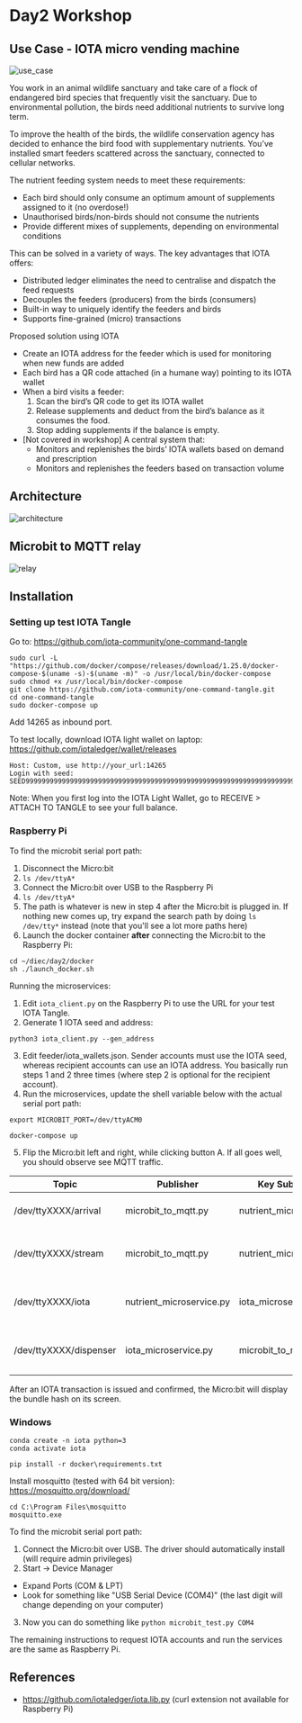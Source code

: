 # Day2 Workshop

## Use Case - IOTA micro vending machine

![use_case](assets/use_case.png)

You work in an animal wildlife sanctuary and take care of a flock of endangered bird species that frequently visit the sanctuary. Due to environmental pollution, the birds need additional nutrients to survive long term.

To improve the health of the birds, the wildlife conservation agency has decided to enhance the bird food with supplementary nutrients. You’ve installed smart feeders scattered across the sanctuary, connected to cellular networks.

The nutrient feeding system needs to meet these requirements:
- Each bird should only consume an optimum amount of supplements assigned to it (no overdose!)
- Unauthorised birds/non-birds should not consume the nutrients
- Provide different mixes of supplements, depending on environmental conditions

This can be solved in a variety of ways. The key advantages that IOTA offers:
- Distributed ledger eliminates the need to centralise and dispatch the feed requests
- Decouples the feeders (producers) from the birds (consumers)
- Built-in way to uniquely identify the feeders and birds
- Supports fine-grained (micro) transactions

Proposed solution using IOTA
- Create an IOTA address for the feeder which is used for monitoring when new funds are added
- Each bird has a QR code attached (in a humane way) pointing to its IOTA wallet
- When a bird visits a feeder:
  1. Scan the bird’s QR code to get its IOTA wallet
  2. Release supplements and deduct from the bird’s balance as it consumes the food. 
  3. Stop adding supplements if the balance is empty.
- [Not covered in workshop] A central system that:
  - Monitors and replenishes the birds’ IOTA wallets based on demand and prescription
  -  Monitors and replenishes the feeders based on transaction volume

## Architecture
![architecture](assets/architecture.png)

## Microbit to MQTT relay
![relay](assets/microbit_to_mqtt.png)

## Installation
### Setting up test IOTA Tangle

Go to: https://github.com/iota-community/one-command-tangle

```
sudo curl -L "https://github.com/docker/compose/releases/download/1.25.0/docker-compose-$(uname -s)-$(uname -m)" -o /usr/local/bin/docker-compose
sudo chmod +x /usr/local/bin/docker-compose
git clone https://github.com/iota-community/one-command-tangle.git
cd one-command-tangle
sudo docker-compose up
```

Add 14265 as inbound port.

To test locally, download IOTA light wallet on laptop: https://github.com/iotaledger/wallet/releases

```
Host: Custom, use http://your_url:14265
Login with seed: SEED99999999999999999999999999999999999999999999999999999999999999999999999999999
```
Note: When you first log into the IOTA Light Wallet, go to RECEIVE > ATTACH TO TANGLE to see your full balance.

### Raspberry Pi

To find the microbit serial port path:
1. Disconnect the Micro:bit
2. `ls /dev/ttyA*`
3. Connect the Micro:bit over USB to the Raspberry Pi
4. `ls /dev/ttyA*`
5. The path is whatever is new in step 4 after the Micro:bit is plugged in. If nothing new comes up, try expand the search path by doing `ls /dev/tty*` instead (note that you'll see a lot more paths here)
6. Launch the docker container **after** connecting the Micro:bit to the Raspberry Pi:
```
cd ~/diec/day2/docker
sh ./launch_docker.sh
```

Running the microservices:
1. Edit `iota_client.py` on the Raspberry Pi to use the URL for your test IOTA Tangle.
2. Generate 1 IOTA seed and address:
```
python3 iota_client.py --gen_address
```
3. Edit feeder/iota_wallets.json. Sender accounts must use the IOTA seed, whereas recipient accounts can use an IOTA address. You basically run steps 1 and 2 three times (where step 2 is optional for the recipient account).
4. Run the microservices, update the shell variable below with the actual serial port path:
```
export MICROBIT_PORT=/dev/ttyACM0

docker-compose up
```
5. Flip the Micro:bit left and right, while clicking button A.  If all goes well, you should observe see MQTT traffic. 

| Topic | Publisher | Key Subscriber | Payload |
| -- | -- | -- | -- |
|/dev/ttyXXXX/arrival|microbit_to_mqtt.py|nutrient_microservice.py|arrival trigger with bird identifier|
|/dev/ttyXXXX/stream|microbit_to_mqtt.py|nutrient_microservice.py|sensor stream for id/fingerprinting of bird|
|/dev/ttyXXXX/iota|nutrient_microservice.py|iota_microservice.py|nutrient amounts to request payment for|
|/dev/ttyXXXX/dispenser|iota_microservice.py|microbit_to_mqtt.py|IOTA bundle hash of completed transaction|

After an IOTA transaction is issued and confirmed, the Micro:bit will display the bundle hash on its screen.

### Windows
```
conda create -n iota python=3
conda activate iota

pip install -r docker\requirements.txt
```

Install mosquitto (tested with 64 bit version): https://mosquitto.org/download/
```
cd C:\Program Files\mosquitto
mosquitto.exe
```

To find the microbit serial port path:
1. Connect the Micro:bit over USB. The driver should automatically install (will require admin privileges)
2. Start -> Device Manager
  - Expand Ports (COM & LPT)
  - Look for something like "USB Serial Device (COM4)" (the last digit will change depending on your computer)
3. Now you can do something like `python microbit_test.py COM4`

The remaining instructions to request IOTA accounts and run the services are the same as Raspberry Pi.

## References
- https://github.com/iotaledger/iota.lib.py (curl extension not available for Raspberry Pi)

